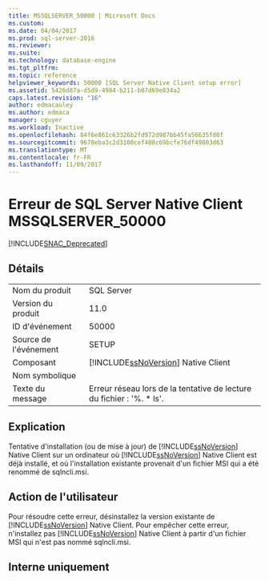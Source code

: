 ```yaml
---
title: MSSQLSERVER_50000 | Microsoft Docs
ms.custom: 
ms.date: 04/04/2017
ms.prod: sql-server-2016
ms.reviewer: 
ms.suite: 
ms.technology: database-engine
ms.tgt_pltfrm: 
ms.topic: reference
helpviewer_keywords: 50000 [SQL Server Native Client setup error]
ms.assetid: 5426d87a-d5d9-4984-b211-b07d69e834a2
caps.latest.revision: "16"
author: edmacauley
ms.author: edmaca
manager: cguyer
ms.workload: Inactive
ms.openlocfilehash: 84f6e861c63326b2fd972d987bb45fa56635fd0f
ms.sourcegitcommit: 9678eba3c2d3100cef408c69bcfe76df49803d63
ms.translationtype: MT
ms.contentlocale: fr-FR
ms.lasthandoff: 11/09/2017
---
```

# <a name="sql-server-native-client-error-mssqlserver50000"></a>Erreur de SQL Server Native Client MSSQLSERVER_50000
[!INCLUDE[SNAC_Deprecated](../../includes/snac-deprecated.md)]

    
## <a name="details"></a>Détails  
  
|||  
|-|-|  
|Nom du produit|SQL Server|  
|Version du produit|11.0|  
|ID d'événement|50000|  
|Source de l'événement|SETUP|  
|Composant|[!INCLUDE[ssNoVersion](../../includes/ssnoversion-md.md)] Native Client|  
|Nom symbolique||  
|Texte du message|Erreur réseau lors de la tentative de lecture du fichier : '%. * ls'.|  
  
## <a name="explanation"></a>Explication  
 Tentative d'installation (ou de mise à jour) de [!INCLUDE[ssNoVersion](../../includes/ssnoversion-md.md)] Native Client sur un ordinateur où [!INCLUDE[ssNoVersion](../../includes/ssnoversion-md.md)] Native Client est déjà installé, et où l'installation existante provenait d'un fichier MSI qui a été renommé de sqlncli.msi.  
  
## <a name="user-action"></a>Action de l'utilisateur  
 Pour résoudre cette erreur, désinstallez la version existante de [!INCLUDE[ssNoVersion](../../includes/ssnoversion-md.md)] Native Client. Pour empêcher cette erreur, n'installez pas [!INCLUDE[ssNoVersion](../../includes/ssnoversion-md.md)] Native Client à partir d'un fichier MSI qui n'est pas nommé sqlncli.msi.  
  
## <a name="internal-only"></a>Interne uniquement  
  
